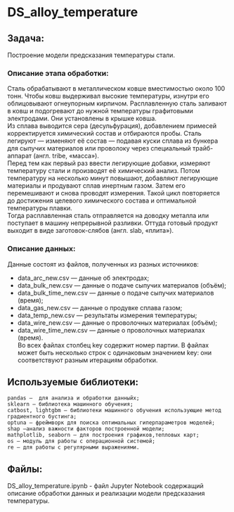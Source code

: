 
# DS_alloy_temperature

## Задача: 
Построение модели предсказания температуры стали. 
### Описание этапа обработки:
Сталь обрабатывают в металлическом ковше вместимостью около 100 тонн. Чтобы ковш выдерживал высокие температуры, изнутри его облицовывают огнеупорным кирпичом. Расплавленную сталь заливают в ковш и подогревают до нужной температуры графитовыми электродами. Они установлены в крышке ковша.   
Из сплава выводится сера (десульфурация), добавлением примесей корректируется химический состав и отбираются пробы. Сталь легируют — изменяют её состав — подавая куски сплава из бункера для сыпучих материалов или проволоку через специальный трайб-аппарат (англ. tribe, «масса»).  
Перед тем как первый раз ввести легирующие добавки, измеряют температуру стали и производят её химический анализ. Потом температуру на несколько минут повышают, добавляют легирующие материалы и продувают сплав инертным газом. Затем его перемешивают и снова проводят измерения. Такой цикл повторяется до достижения целевого химического состава и оптимальной температуры плавки.  
Тогда расплавленная сталь отправляется на доводку металла или поступает в машину непрерывной разливки. Оттуда готовый продукт выходит в виде заготовок-слябов (англ. slab, «плита»).  
### Описание данных:
Данные состоят из файлов, полученных из разных источников:  
- data_arc_new.csv — данные об электродах;  
- data_bulk_new.csv — данные о подаче сыпучих материалов (объём);  
- data_bulk_time_new.csv — данные о подаче сыпучих материалов (время);  
- data_gas_new.csv — данные о продувке сплава газом;  
- data_temp_new.csv — результаты измерения температуры;  
- data_wire_new.csv — данные о проволочных материалах (объём);  
- data_wire_time_new.csv — данные о проволочных материалах (время).  
Во всех файлах столбец key содержит номер партии. 
В файлах может быть несколько строк с одинаковым значением key: они соответствуют разным итерациям обработки.

## Используемые библиотеки:
	
	pandas –  для анализа и обработки данныйх; 
	sklearn – библиотека машинного обучения;
	catbost, lightgbm – библиотеки машинного обучения использующие метод градиентного бустинга;
	optuna – фреймворк для поиска оптимальных гиперпараметров моделей; 
	shap –анализ важности факторов построенной модели;
	mathplotlib, seaborn – для построения графиков,тепловых карт;
	os – модуль для работы с операционной системой;
	re – для работы с регулярными выражениями. 

## Файлы:
DS_alloy_temperature.ipynb - файл Jupyter Notebook содержащий описание обработки данных и реализации модели предсказания температуры.